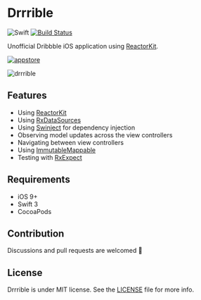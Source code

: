 # Drrrible

![Swift](https://img.shields.io/badge/Swift-3.1-orange.svg)
[![Build Status](https://travis-ci.org/devxoul/Drrrible.svg?branch=master)](https://travis-ci.org/devxoul/Drrrible)

Unofficial Dribbble iOS application using [ReactorKit](https://github.com/devxoul/ReactorKit).

[![appstore](https://camo.githubusercontent.com/266b8b7cdafc163dda5f9feb751e600acf4e770c/68747470733a2f2f646576696d616765732e6170706c652e636f6d2e656467656b65792e6e65742f6170702d73746f72652f6d61726b6574696e672f67756964656c696e65732f696d616765732f62616467652d646f776e6c6f61642d6f6e2d7468652d6170702d73746f72652e737667)](https://itunes.apple.com/us/app/drrrible/id1229592223?mt=8)

![drrrible](https://cloud.githubusercontent.com/assets/931655/24117104/3abac922-0dec-11e7-973b-4b80ab0cfb27.png)

## Features

* Using [ReactorKit](https://github.com/devxoul/ReactorKit)
* Using [RxDataSources](https://github.com/RxSwiftCommunity/RxDataSources)
* Using [Swinject](https://github.com/Swinject/Swinject) for dependency injection
* Observing model updates across the view controllers
* Navigating between view controllers
* Using [ImmutableMappable](https://github.com/Hearst-DD/ObjectMapper#immutablemappable-protocol-beta)
* Testing with [RxExpect](https://github.com/devxoul/RxExpect)

## Requirements

* iOS 9+
* Swift 3
* CocoaPods

## Contribution

Discussions and pull requests are welcomed 💖

## License

Drrrible is under MIT license. See the [LICENSE](LICENSE) file for more info.
